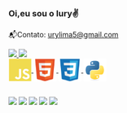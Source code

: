 ### Oi,eu sou o Iury✌
  📬Contato: urylima5@gmail.com


 <div>
  <a href="https://github.com/Iuggy">
  <img height="155em" src="https://github-readme-stats.vercel.app/api?username=Iuggy&show_icons=true&theme=merko&include_all_commits=true&count_private=true"/>
  <img height="155em" src="https://github-readme-stats.vercel.app/api/top-langs/?username=Iuggy&layout=compact&langs_count=7&theme=merko"/>
   
</div>
 <img align="center" alt="Iuggy-Js" height="45" width="45" src="https://raw.githubusercontent.com/devicons/devicon/master/icons/javascript/javascript-plain.svg">
<img align="center" alt="Iuggy-HTML" height="45" width="45" src="https://raw.githubusercontent.com/devicons/devicon/master/icons/html5/html5-original.svg">
  <img align="center" alt="Iuggy-CSS" height="45" width="45" src="https://raw.githubusercontent.com/devicons/devicon/master/icons/css3/css3-original.svg">
  <img align="center" alt="Iuggy-Python" height="45" width="45" src="https://raw.githubusercontent.com/devicons/devicon/master/icons/python/python-original.svg">

##

<div>
   <a href="https://www.instagram.com/urylima/" target="_blank"><img src="https://img.shields.io/badge/-Instagram-%23E4405F?style=for-the-badge&logo=instagram&logoColor=black" target="_blank"></a>
    <a href="https://www.linkedin.com/in/iury-ferreira-a78607220/" target="_blank"><img src="https://img.shields.io/badge/-LinkedIn-%230077B5?style=for-the-badge&logo=linkedin&logoColor=white" target="_blank"></a> 
    <a href="https://steamcommunity.com/profiles/76561199072194432" target="_blank"><img src="https://img.shields.io/badge/Steam-000000?style=for-the-badge&logo=steam&logoColor=white"target="_blank"></a>
  <a href="https://open.spotify.com/user/12169949823?si=bbf6ebd08f3144b0" target="_blank"><img src="https://img.shields.io/badge/Spotify-1ED760?&style=for-the-badge&logo=spotify&logoColor=white" target="_blank"></a>
  <a href="https://codepen.io/iuggy" target="_blank"><img src="https://img.shields.io/badge/Codepen-000000?style=for-the-badge&logo=codepen&logoColor=white" target="_blank"></a>
</div>
